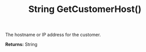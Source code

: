 ﻿---
uid: crmscript_ref_NSChatSessionEntity_GetCustomerHost
title: String GetCustomerHost()
intellisense: NSChatSessionEntity.GetCustomerHost
keywords: NSChatSessionEntity, GetCustomerHost
so.topic: reference
---

The hostname or IP address for the customer.

**Returns:** String


